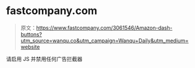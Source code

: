 # fastcompany.com

> 原文：<https://www.fastcompany.com/3061546/Amazon-dash-buttons?utm_source=wanqu.co&utm_campaign=Wanqu+Daily&utm_medium=website>

请启用 JS 并禁用任何广告拦截器